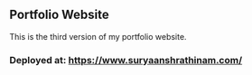 ## Portfolio Website

This is the third version of my portfolio website.

### Deployed at: https://www.suryaanshrathinam.com/
